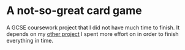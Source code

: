 # A not-so-great card game

A GCSE coursework project that I did not have much time to finish. 
It depends on my [other project](https://github.com/micnekr/db) I spent more effort on in order to finish everything in time.